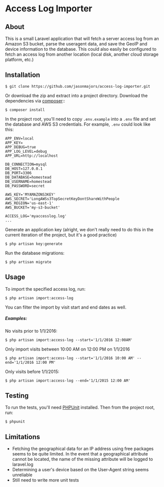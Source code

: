 # Access Log Importer
## About
This is a small Laravel application that will fetch a server access log from an Amazon S3 bucket, parse the useragent data, and save the GeoIP and device information to the database. This could also easily be configured to fetch an access log from another location (local disk, another cloud storage platform, etc.)
## Installation
```
$ git clone https://github.com/jasonmajors/access-log-importer.git
```
Or download the zip and extract into a project directory.
Download the dependencies via [composer](https://getcomposer.org/)::
```
$ composer install
```
In the project root, you'll need to copy `.env.example` into a `.env` file and set the database and AWS S3 credentials. For example, `.env` could look like this:
```
APP_ENV=local
APP_KEY=
APP_DEBUG=true
APP_LOG_LEVEL=debug
APP_URL=http://localhost

DB_CONNECTION=mysql
DB_HOST=127.0.0.1
DB_PORT=3306
DB_DATABASE=homestead
DB_USERNAME=homestead
DB_PASSWORD=secret

AWS_KEY='MYAMAZONS3KEY'
AWS_SECRET='LongAWSs3TopSecretKeyDontShareWithPeople
AWS_REGION='us-east-1'
AWS_BUCKET='my-s3-bucket'

ACCESS_LOG='myaccesslog.log'
...
```
Generate an application key (alright, we don't really need to do this in the current iteration of the project, but it's a good practice)
```
$ php artisan key:generate
```
Run the database migrations: 
```
$ php artisan migrate
```
## Usage
To import the specified access log, run:
```
$ php artisan import:access-log
```
You can filter the import by visit start and end dates as well.
##### Examples:
No visits prior to 1/1/2016:
```
$ php artisan import:access-log --start='1/1/2016 12:00AM'
```
Only import visits between 10:00 AM on 12:00 PM on 1/1/2016
```
$ php artisan import:access-log --start='1/1/2016 10:00 AM' --end='1/1/2016 12:00 PM'
```
Only visits before 1/1/2015:
```
$ php artisan import:access-log --end='1/1/2015 12:00 AM'
```

## Testing
To run the tests, you'll need [PHPUnit](https://phpunit.de/getting-started.html) installed. Then from the project root, run:
```
$ phpunit
```

## Limitations
+ Fetching the geographical data for an IP address using free packages seems to be quite limited. In the event that a geographical attribute cannot be located, the name of the missing attribute will be logged to laravel.log
+ Determining a user's device based on the User-Agent string seems unreliable
+ Still need to write more unit tests